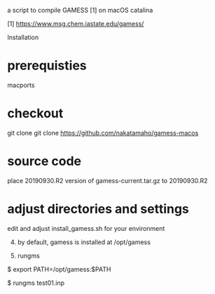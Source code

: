 a script to compile GAMESS [1] on macOS catalina

[1] https://www.msg.chem.iastate.edu/gamess/

Installation

# prerequisties
macports

# checkout

git clone git clone https://github.com/nakatamaho/gamess-macos

# source code

place 20190930.R2 version of gamess-current.tar.gz to 20190930.R2

# adjust directories and settings

edit and adjust install_gamess.sh for your environment

4. by default, gamess is installed at /opt/gamess

5. rungms

$ export PATH=/opt/gamess:$PATH

$ rungms test01.inp
